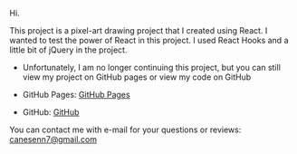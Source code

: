 Hi.

This project is a pixel-art drawing project that I created using React. 
I wanted to test the power of React in this project. I used React Hooks and a little bit of jQuery in the project. 

- Unfortunately, I am no longer continuing this project, but you can still view my project on GitHub pages or view my code on GitHub

- GitHub Pages: [GitHub Pages](http://canesen7.github.io/react-pixel-app "GitHub Pages")
- GitHub: [GitHub](http://canesen7.github.io/react-pixel-app "GitHub")

You can contact me with e-mail for your questions or reviews: canesenn7@gmail.com
